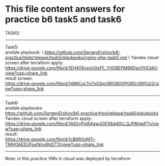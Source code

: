 # This file content answers for practice b6 task5 and task6

TASKS:

---

 Task5: \
   ansible playbook: \ 
	https://github.com/SergeyErshov/b6-practice/blob/release/task5/playbooks/nginx-php-task5.yml \ 
   Yandex cloud screen after terraform apply: \
	https://drive.google.com/file/d/1EHAT6vzoU0xFF_YVG8EPM9RDpcYHCkKi/view?usp=share_link \
   result screen: \
  	https://drive.google.com/file/d/148KCoLTn7vGSm3RIO8DVP09Dr3WXizl2/view?usp=share_link 
   
***

 Task6: \
   ansible playbooks: \
   	https://github.com/SergeyErshov/b6-practice/tree/release/task6/playbooks \
   Yandex cloud screen after terraform apply: \
	https://drive.google.com/file/d/1A92yPq9i4gwJOEXlbk40U_QJfWlqpP7y/view?usp=share_link \
   result: \
	https://drive.google.com/file/d/1cB6R3oM7j-TMHOAEEUFue1kIvdlld2T3/view?usp=share_link 
  
---
   
Note: in this practice VMs in cloud was deployed by terraform

